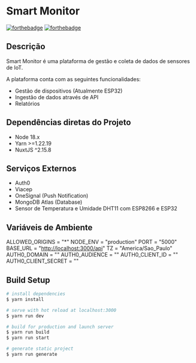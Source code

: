 # Smart Monitor

[![forthebadge](https://forthebadge.com/images/badges/built-with-love.svg)](https://forthebadge.com) [![forthebadge](https://forthebadge.com/images/badges/made-with-vue.svg)](https://forthebadge.com)

## Descrição

Smart Monitor é uma plataforma de gestão e coleta de dados de sensores de IoT.

A plataforma conta com as seguintes funcionalidades:

- Gestão de dispositivos (Atualmente ESP32)
- Ingestão de dados através de API
- Relatórios

## Dependências diretas do Projeto

- Node 18.x
- Yarn >=1.22.19
- NuxtJS ^2.15.8

## Serviços Externos

- Auth0
- Viacep
- OneSignal (Push Notification)
- MongoDB Atlas (Database)
- Sensor de Temperatura e Umidade DHT11 com ESP8266 e ESP32

## Variáveis de Ambiente

ALLOWED_ORIGINS = "\*"
NODE_ENV = "production"
PORT = "5000"
BASE_URL = "<http://localhost:3000/api>"
TZ = "America/Sao_Paulo"
AUTH0_DOMAIN = ""
AUTH0_AUDIENCE = ""
AUTH0_CLIENT_ID = ""
AUTH0_CLIENT_SECRET = ""

## Build Setup

```bash
# install dependencies
$ yarn install

# serve with hot reload at localhost:3000
$ yarn run dev

# build for production and launch server
$ yarn run build
$ yarn run start

# generate static project
$ yarn run generate
```
